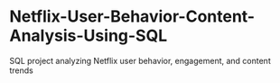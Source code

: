 # Netflix-User-Behavior-Content-Analysis-Using-SQL
SQL project analyzing Netflix user behavior, engagement, and content trends
